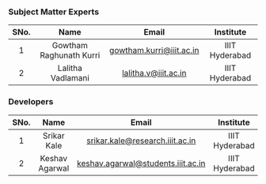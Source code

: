 ### Subject Matter Experts
| SNo. | Name | Email | Institute |
| :---: | :---: | :---: | :---: |
| 1 | Gowtham Raghunath Kurri | gowtham.kurri@iiit.ac.in | IIIT Hyderabad | 
| 2 | Lalitha Vadlamani | lalitha.v@iiit.ac.in | IIIT Hyderabad | 

### Developers
| SNo. | Name | Email | Institute |
| :---: | :---: | :---: | :---: | 
| 1 | Srikar Kale | srikar.kale@research.iiit.ac.in | IIIT Hyderabad |
| 2 | Keshav Agarwal | keshav.agarwal@students.iiit.ac.in | IIIT Hyderabad | 